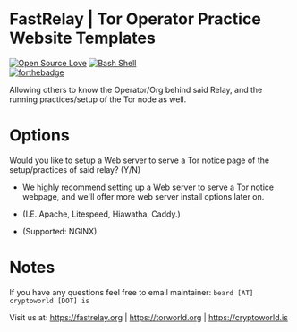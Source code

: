 # FastRelay | Tor Operator Practice Website Templates 

[![Open Source Love](https://badges.frapsoft.com/os/v1/open-source.svg?v=102)](https://github.com/ellerbrock/open-source-badge/)
[![Bash Shell](https://badges.frapsoft.com/bash/v1/bash.png?v=103)](https://github.com/ellerbrock/open-source-badges/)
<br>
[![forthebadge](https://forthebadge.com/images/badges/built-by-neckbeards.svg)](https://forthebadge.com)


Allowing others to know the Operator/Org behind said Relay, and the running practices/setup of the Tor node as well.

# Options
Would you like to setup a Web server to serve a Tor notice page of the setup/practices of said relay? (Y/N)
- We highly recommend setting up a Web server to serve a Tor notice webpage, and we'll offer more web server install options later on.

- (I.E. Apache, Litespeed, Hiawatha, Caddy.)

- (Supported: NGINX)

# Notes
If you have any questions feel free to email maintainer: `beard [AT] cryptoworld [DOT] is`

Visit us at: https://fastrelay.org | https://torworld.org | https://cryptoworld.is
